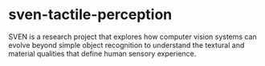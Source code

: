 # sven-tactile-perception
SVEN is a research project that explores how computer vision systems can evolve beyond simple object recognition to understand the textural and material qualities that define human sensory experience. 
